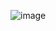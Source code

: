 ![image](https://user-images.githubusercontent.com/48702158/196074393-1b1bac86-5bb1-446c-b7a6-6ca5bc30b07c.png)
